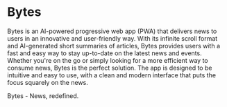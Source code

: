 # Bytes

Bytes is an AI-powered progressive web app (PWA) that delivers news to users in an innovative and user-friendly way. With its infinite scroll format and AI-generated short summaries of articles, Bytes provides users with a fast and easy way to stay up-to-date on the latest news and events. Whether you're on the go or simply looking for a more efficient way to consume news, Bytes is the perfect solution. The app is designed to be intuitive and easy to use, with a clean and modern interface that puts the focus squarely on the news.

Bytes - News, redefined.